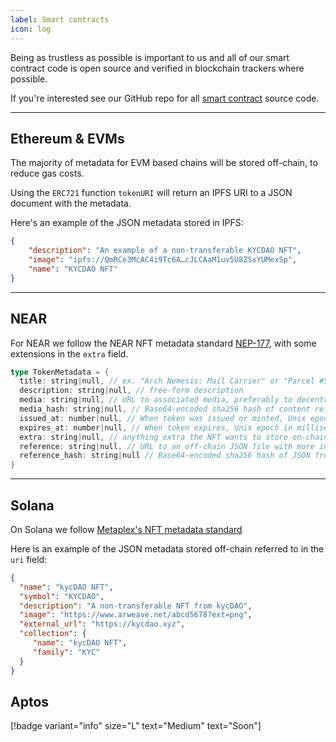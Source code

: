 ```yaml
---
label: Smart contracts
icon: log
---
```


Being as trustless as possible is important to us and all of our smart contract code is open source and verified in blockchain trackers where possible.

If you're interested see our GitHub repo for all [smart contract](https://github.com/kycdao/smart-contracts) source code.


---

## Ethereum & EVMs

The majority of metadata for EVM based chains will be stored off-chain, to reduce gas costs.

Using the `ERC721` function `tokenURI` will return an IPFS URI to a JSON document with the metadata.

Here's an example of the JSON metadata stored in IPFS:

```JSON
{
    "description": "An example of a non-transferable KYCDAO NFT",
    "image": "ipfs://QmRCe3McAC4i9Tc6A…cJLCAaM1uv5U8ZSxYUMexSp",
    "name": "KYCDAO NFT"
}
```
---

## NEAR

For NEAR we follow the NEAR NFT metadata standard [NEP-177](https://github.com/near/NEPs/blob/master/neps/nep-0177.md), with some extensions in the `extra` field.

```rust
type TokenMetadata = {
  title: string|null, // ex. "Arch Nemesis: Mail Carrier" or "Parcel #5055"
  description: string|null, // free-form description
  media: string|null, // URL to associated media, preferably to decentralized, content-addressed storage
  media_hash: string|null, // Base64-encoded sha256 hash of content referenced by the `media` field. Required if `media` is included.
  issued_at: number|null, // When token was issued or minted, Unix epoch in milliseconds
  expires_at: number|null, // When token expires, Unix epoch in milliseconds
  extra: string|null, // anything extra the NFT wants to store on-chain. Can be stringified JSON.
  reference: string|null, // URL to an off-chain JSON file with more info.
  reference_hash: string|null // Base64-encoded sha256 hash of JSON from reference field. Required if `reference` is included.
}
```
---

## Solana

On Solana we follow [Metaplex's NFT metadata standard](https://docs.metaplex.com/programs/token-metadata/changelog/v1.0)

Here is an example of the JSON metadata stored off-chain referred to in the `uri` field:

```JSON
{
  "name": "kycDAO NFT",
  "symbol": "KYCDAO",
  "description": "A non-transferable NFT from kycDAO",
  "image": "https://www.arweave.net/abcd5678?ext=png",
  "external_url": "https://kycdao.xyz",
  "collection": {
     "name": "kycDAO NFT",
     "family": "KYC"
  }
}
```

## Aptos

[!badge  variant="info" size="L" text="Medium" text="Soon"] 
